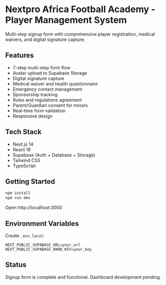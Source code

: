 # Nextpro Africa Football Academy - Player Management System

Multi-step signup form with comprehensive player registration, medical waivers, and digital signature capture.

## Features

- 7-step multi-step form flow
- Avatar upload to Supabase Storage
- Digital signature capture
- Medical waiver and health questionnaire
- Emergency contact management
- Sponsorship tracking
- Rules and regulations agreement
- Parent/Guardian consent for minors
- Real-time form validation
- Responsive design

## Tech Stack

- Next.js 14
- React 18
- Supabase (Auth + Database + Storage)
- Tailwind CSS
- TypeScript

## Getting Started
```bash
npm install
npm run dev
```

Open http://localhost:3000

## Environment Variables

Create `.env.local`:
```
NEXT_PUBLIC_SUPABASE_URL=your_url
NEXT_PUBLIC_SUPABASE_ANON_KEY=your_key
```

## Status

Signup form is complete and functional. Dashboard development pending.